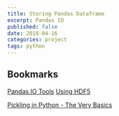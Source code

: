 ```yaml
---
title: Storing Pandas Dataframe
excerpt: Pandas IO
published: false
date: 2019-04-16
categories: project
tags: python
---
```


## Bookmarks

[Pandas IO Tools](https://pandas-docs.github.io/pandas-docs-travis/user_guide/io.html)
[Using HDF5](https://medium.com/@jerilkuriakose/using-hdf5-with-python-6c5242d08773)


[Pickling in Python - The Very Basics](https://ianlondon.github.io/blog/pickling-basics/)